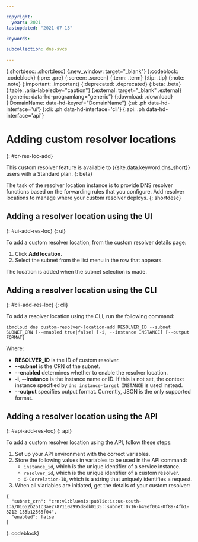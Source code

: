 ```yaml
---

copyright:
  years: 2021
lastupdated: "2021-07-13"

keywords:

subcollection: dns-svcs

---
```


{:shortdesc: .shortdesc}
{:new_window: target="_blank"}
{:codeblock: .codeblock}
{:pre: .pre}
{:screen: .screen}
{:term: .term}
{:tip: .tip}
{:note: .note}
{:important: .important}
{:deprecated: .deprecated}
{:beta: .beta}
{:table: .aria-labeledby="caption"}
{:external: target="_blank" .external}
{:generic: data-hd-programlang="generic”}
{:download: .download}
{:DomainName: data-hd-keyref="DomainName"}
{:ui: .ph data-hd-interface='ui'}
{:cli: .ph data-hd-interface='cli'}
{:api: .ph data-hd-interface='api'}

# Adding custom resolver locations
{: #cr-res-loc-add}

This custom resolver feature is available to {{site.data.keyword.dns_short}} users with a Standard plan. 
{: beta}

The task of the resolver location instance is to provide DNS resolver functions based on the forwarding rules that you configure. Add resolver locations to manage where your custom resolver deploys. 
{: shortdesc}

## Adding a resolver location using the UI
{: #ui-add-res-loc}
{: ui}

To add a custom resolver location, from the custom resolver details page:
1. Click **Add location**.
1. Select the subnet from the list menu in the row that appears.

The location is added when the subnet selection is made.

## Adding a resolver location using the CLI
{: #cli-add-res-loc}
{: cli}

To add a resolver location using the CLI, run the following command:

`ibmcloud dns custom-resolver-location-add RESOLVER_ID --subnet SUBNET_CRN [--enabled true|false] [-i, --instance INSTANCE] [--output FORMAT]`

Where:

 - **RESOLVER_ID** is the ID of custom resolver.
 - **--subnet** is the CRN of the subnet.
 - **--enabled** determines whether to enable the resolver location.
 - **-i, --instance** is the instance name or ID. If this is not set, the context instance specified by `dns instance-target INSTANCE` is used instead.
 - **--output** specifies output format. Currently, JSON is the only supported format.

## Adding a resolver location using the API
{: #api-add-res-loc}
{: api}

To add a custom resolver location using the API, follow these steps:

1. Set up your API environment with the correct variables.
1. Store the following values in variables to be used in the API command:
   * `instance_id`, which is the unique identifier of a service instance.
   * `resolver_id`, which is the unique identifier of a custom resolver.
   * `X-Correlation-ID`, which is a string that uniquely identifies a request.
1. When all viariables are initiated, get the details of your custom resolver:

  ```
  {
    "subnet_crn": "crn:v1:bluemix:public:is:us-south-1:a/01652b251c3ae2787110a995d8db0135::subnet:0716-b49ef064-0f89-4fb1-8212-135b12568f04",
    "enabled": false
  }
  ```
  {: codeblock}
